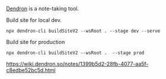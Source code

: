 
[Dendron](https://dendron.so) is a note-taking tool.

Build site for local dev.

```
npx dendron-cli buildSiteV2 --wsRoot . --stage dev --serve
```

Build site for production

```
npx dendron-cli buildSiteV2 --wsRoot .  --stage prod
```

https://wiki.dendron.so/notes/1399b5d2-28fb-4077-aa5f-c8edbe52bc5d.html
